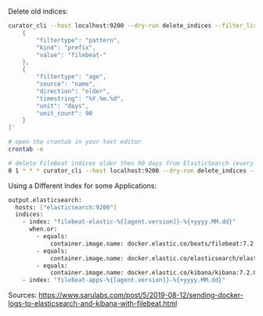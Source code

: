 Delete old indices:

```sh
curator_cli --host localhost:9200 --dry-run delete_indices --filter_list '[
    {
        "filtertype": "pattern",
        "kind": "prefix",
        "value": "filebeat-"
    },
    {
        "filtertype": "age",
        "source": "name",
        "direction": "older",
        "timestring": "%Y.%m.%d",
        "unit": "days",
        "unit_count": 90
    }
]'
```
```sh
# open the crontab in your text editor
crontab -e
```
```sh
# delete FileBeat indices older then 90 days from ElasticSearch (every day at 1am)
0 1 * * * curator_cli --host localhost:9200 --dry-run delete_indices --filter_list '[{"filtertype": "pattern", "kind": "prefix", "value": "filebeat-"}, {"filtertype": "age", "source": "name", "direction": "older", "timestring": "%Y.%m.%d", "unit": "days","unit_count": 90}]'
```

Using a Different Index for some Applications:
```sh
output.elasticsearch:
  hosts: ["elasticsearch:9200"]
  indices:
    - index: "filebeat-elastic-%{[agent.version]}-%{+yyyy.MM.dd}"
      when.or:
        - equals:
            container.image.name: docker.elastic.co/beats/filebeat:7.2.0
        - equals:
            container.image.name: docker.elastic.co/elasticsearch/elasticsearch:7.2.0
        - equals:
            container.image.name: docker.elastic.co/kibana/kibana:7.2.0
    - index: "filebeat-apps-%{[agent.version]}-%{+yyyy.MM.dd}"
```
Sources:
https://www.sarulabs.com/post/5/2019-08-12/sending-docker-logs-to-elasticsearch-and-kibana-with-filebeat.html
